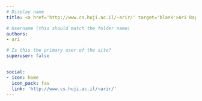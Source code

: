 ```yaml
---
# Display name
title: <a href='http://www.cs.huji.ac.il/~arir/' target='blank'>Ari Rappoport</a>

# Username (this should match the folder name)
authors:
- ari

# Is this the primary user of the site?
superuser: false


social:
- icon: home
  icon_pack: fas
  link: 'http://www.cs.huji.ac.il/~arir/'
---
```

